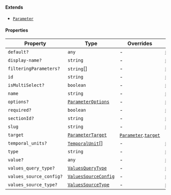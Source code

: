 #### Extends

* [`Parameter`](./api_html/Parameter.md)

#### Properties

| Property                                                  | Type                                                     | Overrides                                                                         | Inherited from                                                                                                |
| --------------------------------------------------------- | -------------------------------------------------------- | --------------------------------------------------------------------------------- | ------------------------------------------------------------------------------------------------------------- |
| <a id="default"></a> `default?`                           | `any`                                                    | -                                                                                 | [`Parameter`](./api_html/Parameter.md).[`default`](./api_html/Parameter.md#default)                           |
| <a id="display-name"></a> `display-name?`                 | `string`                                                 | -                                                                                 | [`Parameter`](./api_html/Parameter.md).[`display-name`](./api_html/Parameter.md#display-name)                 |
| <a id="filteringparameters"></a> `filteringParameters?`   | `string`\[]                                              | -                                                                                 | [`Parameter`](./api_html/Parameter.md).[`filteringParameters`](./api_html/Parameter.md#filteringparameters)   |
| <a id="id"></a> `id`                                      | `string`                                                 | -                                                                                 | [`Parameter`](./api_html/Parameter.md).[`id`](./api_html/Parameter.md#id)                                     |
| <a id="ismultiselect"></a> `isMultiSelect?`               | `boolean`                                                | -                                                                                 | [`Parameter`](./api_html/Parameter.md).[`isMultiSelect`](./api_html/Parameter.md#ismultiselect)               |
| <a id="name"></a> `name`                                  | `string`                                                 | -                                                                                 | [`Parameter`](./api_html/Parameter.md).[`name`](./api_html/Parameter.md#name)                                 |
| <a id="options"></a> `options?`                           | [`ParameterOptions`](./api_html/ParameterOptions.md)     | -                                                                                 | [`Parameter`](./api_html/Parameter.md).[`options`](./api_html/Parameter.md#options)                           |
| <a id="required"></a> `required?`                         | `boolean`                                                | -                                                                                 | [`Parameter`](./api_html/Parameter.md).[`required`](./api_html/Parameter.md#required)                         |
| <a id="sectionid"></a> `sectionId?`                       | `string`                                                 | -                                                                                 | [`Parameter`](./api_html/Parameter.md).[`sectionId`](./api_html/Parameter.md#sectionid)                       |
| <a id="slug"></a> `slug`                                  | `string`                                                 | -                                                                                 | [`Parameter`](./api_html/Parameter.md).[`slug`](./api_html/Parameter.md#slug)                                 |
| <a id="target"></a> `target`                              | [`ParameterTarget`](./api_html/ParameterTarget.md)       | [`Parameter`](./api_html/Parameter.md).[`target`](./api_html/Parameter.md#target) | -                                                                                                             |
| <a id="temporal_units"></a> `temporal_units?`             | [`TemporalUnit`](./api_html/TemporalUnit.md)\[]          | -                                                                                 | [`Parameter`](./api_html/Parameter.md).[`temporal_units`](./api_html/Parameter.md#temporal_units)             |
| <a id="type"></a> `type`                                  | `string`                                                 | -                                                                                 | [`Parameter`](./api_html/Parameter.md).[`type`](./api_html/Parameter.md#type)                                 |
| <a id="value"></a> `value?`                               | `any`                                                    | -                                                                                 | [`Parameter`](./api_html/Parameter.md).[`value`](./api_html/Parameter.md#value)                               |
| <a id="values_query_type"></a> `values_query_type?`       | [`ValuesQueryType`](./api_html/ValuesQueryType.md)       | -                                                                                 | [`Parameter`](./api_html/Parameter.md).[`values_query_type`](./api_html/Parameter.md#values_query_type)       |
| <a id="values_source_config"></a> `values_source_config?` | [`ValuesSourceConfig`](./api_html/ValuesSourceConfig.md) | -                                                                                 | [`Parameter`](./api_html/Parameter.md).[`values_source_config`](./api_html/Parameter.md#values_source_config) |
| <a id="values_source_type"></a> `values_source_type?`     | [`ValuesSourceType`](./api_html/ValuesSourceType.md)     | -                                                                                 | [`Parameter`](./api_html/Parameter.md).[`values_source_type`](./api_html/Parameter.md#values_source_type)     |
